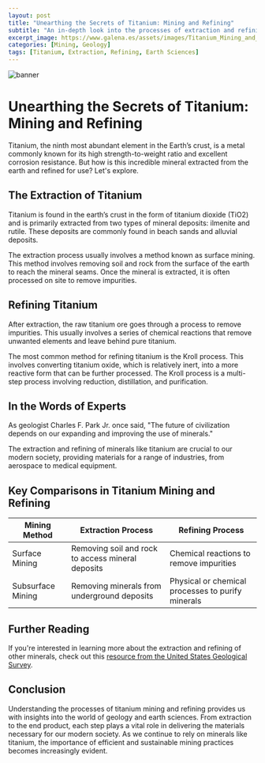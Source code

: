 ```yaml
---
layout: post
title: "Unearthing the Secrets of Titanium: Mining and Refining"
subtitle: "An in-depth look into the processes of extraction and refining of one of the world's most versatile metals, titanium."
excerpt_image: https://www.galena.es/assets/images/Titanium_Mining_and_Refining.png
categories: [Mining, Geology]
tags: [Titanium, Extraction, Refining, Earth Sciences]
---
```


![banner](https://www.galena.es/assets/images/Titanium_Mining_and_Refining.png "An infographic illustrating the titanium mining and refining processes, featuring diagrams of extraction methods, refining techniques, and the geological environments where titanium is found, aimed at geology enthusiasts and educators.")

# Unearthing the Secrets of Titanium: Mining and Refining

Titanium, the ninth most abundant element in the Earth’s crust, is a metal commonly known for its high strength-to-weight ratio and excellent corrosion resistance. But how is this incredible mineral extracted from the earth and refined for use? Let's explore.

## The Extraction of Titanium

Titanium is found in the earth’s crust in the form of titanium dioxide (TiO2) and is primarily extracted from two types of mineral deposits: ilmenite and rutile. These deposits are commonly found in beach sands and alluvial deposits.

The extraction process usually involves a method known as surface mining. This method involves removing soil and rock from the surface of the earth to reach the mineral seams. Once the mineral is extracted, it is often processed on site to remove impurities. 

## Refining Titanium

After extraction, the raw titanium ore goes through a process to remove impurities. This usually involves a series of chemical reactions that remove unwanted elements and leave behind pure titanium.

The most common method for refining titanium is the Kroll process. This involves converting titanium oxide, which is relatively inert, into a more reactive form that can be further processed. The Kroll process is a multi-step process involving reduction, distillation, and purification.

## In the Words of Experts

As geologist Charles F. Park Jr. once said, "The future of civilization depends on our expanding and improving the use of minerals."

The extraction and refining of minerals like titanium are crucial to our modern society, providing materials for a range of industries, from aerospace to medical equipment. 

## Key Comparisons in Titanium Mining and Refining

| Mining Method | Extraction Process | Refining Process |
|---------------|-------------------|-------------------|
| Surface Mining | Removing soil and rock to access mineral deposits | Chemical reactions to remove impurities |
| Subsurface Mining | Removing minerals from underground deposits | Physical or chemical processes to purify minerals |

## Further Reading

If you're interested in learning more about the extraction and refining of other minerals, check out this [resource from the United States Geological Survey](https://www.usgs.gov/).

## Conclusion

Understanding the processes of titanium mining and refining provides us with insights into the world of geology and earth sciences. From extraction to the end product, each step plays a vital role in delivering the materials necessary for our modern society. As we continue to rely on minerals like titanium, the importance of efficient and sustainable mining practices becomes increasingly evident.